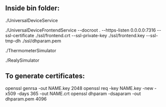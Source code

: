 ## Inside bin folder:

./UniversalDeviceService

./UniversalDeviceFrontendService --docroot . --https-listen 0.0.0.0:7316 --ssl-certificate ./ssl/frontend.crt --ssl-private-key ./ssl/frontend.key --ssl-tmp-dh ./ssl/dhparam.pem

./ThermometerSimulator

./RealySimulator

## To generate certificates:

openssl genrsa -out NAME.key 2048
openssl req -key NAME.key -new -x509 -days 365 -out NAME.crt
openssl dhparam -dsaparam -out dhparam.pem 4096
